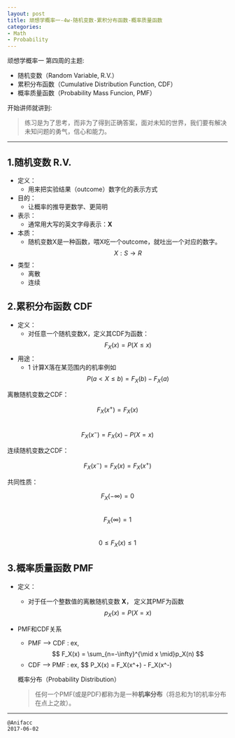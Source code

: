 ```yaml
---
layout: post
title: 顽想学概率一-4w-随机变数-累积分布函数-概率质量函数
categories:
- Math
- Probability
---
```


顽想学概率一 第四周的主题:

- 随机变数（Random Variable, R.V.）
- 累积分布函数（Cumulative Distribution Function, CDF）
- 概率质量函数（Probability Mass Funcion, PMF）

开始讲师就讲到:

> 练习是为了思考，而非为了得到正确答案，面对未知的世界，我们要有解决未知问题的勇气，信心和能力。

---

## 1.随机变数 R.V.

- 定义：
  - 用来把实验结果（outcome）数字化的表示方式
- 目的：
  - 让概率的推导更数学、更简明
- 表示：
  - 通常用大写的英文字母表示：**X**
- 本质：
  - 随机变数X是一种函数，喂X吃一个outcome，就吐出一个对应的数字。$$X: S \rightarrow R$$
- 类型：
  - 离散
  - 连续

## 2.累积分布函数 CDF

- 定义：
  - 对任意一个随机变数X，定义其CDF为函数：$$F_X(x)=P(X\leq x)$$
- 用途：
  - 1 计算X落在某范围内的机率例如$$P(a < X \leq b) = F_X(b) - F_X(a)$$

离散随机变数之CDF：

$$ F_X(x^+) = F_X(x) $$  
$$ F_X(x^-) = F_X(x) - P(X=x) $$  

连续随机变数之CDF：

$$ F_X(x^-)=F_X(x)=F_X(x^+) $$  

共同性质：

$$ F_X(-\infty) = 0 $$   
$$ F_X(\infty) = 1 $$   
$$ 0 \leq F_X(x) \leq 1 $$  

## 3.概率质量函数 PMF

- 定义：
  - 对于任一个整数值的离散随机变数 **X**， 定义其PMF为函数$$ p_X(x)=P(X=x) $$
- PMF和CDF关系
  - PMF --> CDF : ex, $$ F_X(x) = \sum_{n=-\infty}^{\mid x \mid}p_X(n) $$
  - CDF --> PMF : ex, $$ P_X(x) = F_X(x^+) - F_X(x^-)


  概率分布（Probability Distribution）

  > 任何一个PMF(或是PDF)都称为是一种**机率分布**（将总和为1的机率分布在点上之故）。

---

```
@Anifacc
2017-06-02
```
